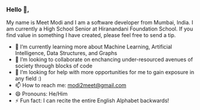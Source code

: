 ### Hello 👋,

My name is Meet Modi and I am a software developer from Mumbai, India. I am currently a High School Senior at Hiranandani Foundation School. If you find value in something I have created, please feel free to send a tip. 
- 🌱 I’m currently learning more about Machine Learning, Artificial Intelligence, Data Structures, and Graphs
- 👯 I’m looking to collaborate on enchancing under-resourced avenues of society through blocks of code
- 🤔 I’m looking for help with more opportunities for me to gain exposure in any field :)
- 📫 How to reach me: modi2meet@gmail.com
- 😄 Pronouns: He/Him
- ⚡ Fun fact: I can recite the entire English Alphabet backwards!
